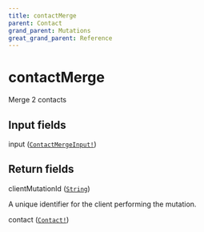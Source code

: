 ```yaml
---
title: contactMerge
parent: Contact
grand_parent: Mutations
great_grand_parent: Reference
---
```


# contactMerge

Merge 2 contacts

## Input fields

<div class="field-entry ">
  <span id="input" class="field-name anchored">input (<code><a href="/docs/reference/input_object/contact/contact_merge_input">ContactMergeInput!</a></code>)</span>

  <div class="description-wrapper">

  </div>
</div>

## Return fields

<div class="field-entry ">
  <span id="client_mutation_id" class="field-name anchored">clientMutationId (<code><a href="/docs/reference/scalar/string">String</a></code>)</span>

  <div class="description-wrapper">
   <p>A unique identifier for the client performing the mutation.</p>

  </div>
</div>

<div class="field-entry ">
  <span id="contact" class="field-name anchored">contact (<code><a href="/docs/reference/object/contact">Contact!</a></code>)</span>

  <div class="description-wrapper">

  </div>
</div>

